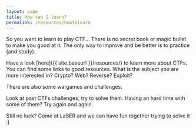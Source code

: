 ```yaml
---
layout: page
title: How can I learn?
permalink: /resources/howtolearn
---
```


So you want to learn to play CTF... There is no secret book or magic bullet to
make you good at it. The only way to improve and be better is to practice (and
study).

Have a look [here]({{ site.baseurl }}/resources/) to learn more about CTFs. You
can find some links to good resources. What is the subject you are more
interested in? Crypto? Web? Reverse? Exploit?

There are also some wargames and challenges.

Look at past CTFs challenges, try to solve them. Having an hard time with some
of them? Try again and again.

Still no luck? Come at LaSER and we can have fun together trying to solve it :)
